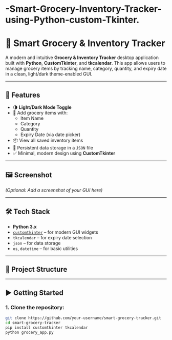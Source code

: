 # -Smart-Grocery-Inventory-Tracker-using-Python-custom-Tkinter.
# 🛒 Smart Grocery & Inventory Tracker

A modern and intuitive **Grocery & Inventory Tracker** desktop application built with **Python**, **CustomTkinter**, and **tkcalendar**. This app allows users to manage grocery items by tracking name, category, quantity, and expiry date in a clean, light/dark theme-enabled GUI.

---

## 🚀 Features

- 🌗 **Light/Dark Mode Toggle**
- 📝 Add grocery items with:
  - Item Name
  - Category
  - Quantity
  - Expiry Date (via date picker)
- 📦 View all saved inventory items
- 💾 Persistent data storage in a `JSON` file
- ✅ Minimal, modern design using **CustomTkinter**

---

## 🖼️ Screenshot

*(Optional: Add a screenshot of your GUI here)*  

---

## 🛠️ Tech Stack

- **Python 3.x**
- [`customtkinter`](https://github.com/TomSchimansky/CustomTkinter) – for modern GUI widgets
- `tkcalendar` – for expiry date selection
- `json` – for data storage
- `os`, `datetime` – for basic utilities

---

## 📂 Project Structure


---

## ▶️ Getting Started

### 1. Clone the repository:

```bash
git clone https://github.com/your-username/smart-grocery-tracker.git
cd smart-grocery-tracker
pip install customtkinter tkcalendar
python grocery_app.py
